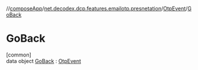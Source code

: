 //[composeApp](../../../../index.md)/[net.decodex.dcp.features.emailotp.presnetation](../../index.md)/[OtpEvent](../index.md)/[GoBack](index.md)

# GoBack

[common]\
data object [GoBack](index.md) : [OtpEvent](../index.md)
